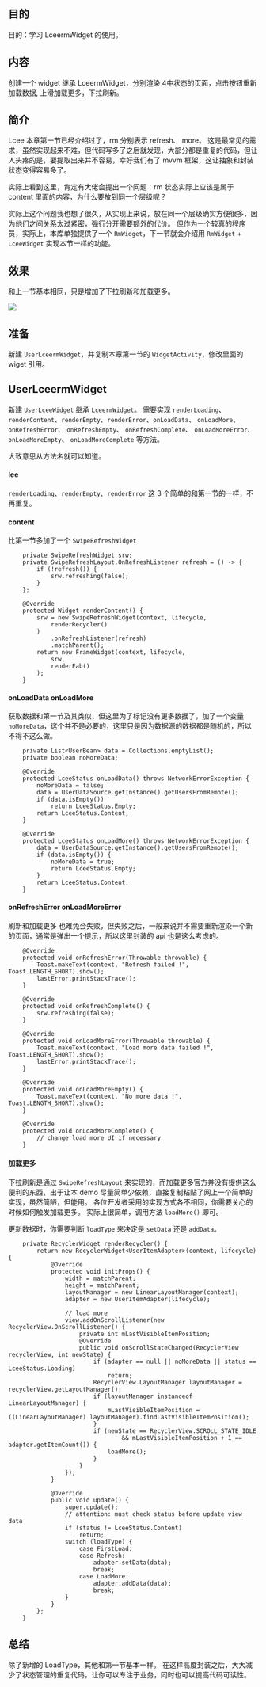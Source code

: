 

## 目的 ##
目的：学习 LceermWidget 的使用。

## 内容 ##
创建一个 widget 继承 LceermWidget，分别渲染 4中状态的页面，点击按钮重新加载数据, 上滑加载更多，下拉刷新。

## 简介 ##
Lcee 本章第一节已经介绍过了，rm 分别表示 refresh、 more。
这是最常见的需求，虽然实现起来不难，但代码写多了之后就发现，大部分都是重复的代码，但让人头疼的是，要提取出来并不容易，幸好我们有了 mvvm 框架，这让抽象和封装状态变得容易多了。

实际上看到这里，肯定有大佬会提出一个问题：rm 状态实际上应该是属于 content 里面的内容，为什么要放到同一个层级呢？

实际上这个问题我也想了很久，从实现上来说，放在同一个层级确实方便很多，因为他们之间关系太过紧密，强行分开需要额外的代价。 但作为一个较真的程序员，实际上，本库单独提供了一个 `RmWidget`，下一节就会介绍用 `RmWidget` + `LceeWidget` 实现本节一样的功能。

## 效果 ##
和上一节基本相同，只是增加了下拉刷新和加载更多。

![](../../images/1_LceeWidget.jpg)


## 准备 ##

新建 `UserLceermWidget`，并复制本章第一节的 `WidgetActivity`，修改里面的 wiget 引用。

## UserLceermWidget ##

新建 `UserLceeWidget` 继承 `LceermWidget`。
需要实现 `renderLoading`、`renderContent`、`renderEmpty`、`renderError`、`onLoadData`、 `onLoadMore`、 `onRefreshError`、 `onRefreshEmpty`、 `onRefreshComplete`、 `onLoadMoreError`、 `onLoadMoreEmpty`、 `onLoadMoreComplete` 等方法。

大致意思从方法名就可以知道。

#### lee ####

`renderLoading`、`renderEmpty`、`renderError` 这 3 个简单的和第一节的一样，不再重复。

#### content ####

比第一节多加了一个 `SwipeRefreshWidget`
```
    private SwipeRefreshWidget srw;
    private SwipeRefreshLayout.OnRefreshListener refresh = () -> {
        if (!refresh()) {
            srw.refreshing(false);
        }
    };

    @Override
    protected Widget renderContent() {
        srw = new SwipeRefreshWidget(context, lifecycle,
            renderRecycler()
        )
            .onRefreshListener(refresh)
            .matchParent();
        return new FrameWidget(context, lifecycle,
            srw,
            renderFab()
        );
    }
```

#### onLoadData onLoadMore ####

获取数据和第一节及其类似，但这里为了标记没有更多数据了，加了一个变量 `noMoreData`，这个并不是必要的，这里只是因为数据源的数据都是随机的，所以不得不这么做。
```
    private List<UserBean> data = Collections.emptyList();
    private boolean noMoreData;

    @Override
    protected LceeStatus onLoadData() throws NetworkErrorException {
        noMoreData = false;
        data = UserDataSource.getInstance().getUsersFromRemote();
        if (data.isEmpty())
            return LceeStatus.Empty;
        return LceeStatus.Content;
    }

    @Override
    protected LceeStatus onLoadMore() throws NetworkErrorException {
        data = UserDataSource.getInstance().getUsersFromRemote();
        if (data.isEmpty()) {
            noMoreData = true;
            return LceeStatus.Empty;
        }
        return LceeStatus.Content;
    }
```

#### onRefreshError onLoadMoreError ####

刷新和加载更多 也难免会失败，但失败之后，一般来说并不需要重新渲染一个新的页面，通常是弹出一个提示，所以这里封装的 api 也是这么考虑的。

```
    @Override
    protected void onRefreshError(Throwable throwable) {
        Toast.makeText(context, "Refresh failed !", Toast.LENGTH_SHORT).show();
        lastError.printStackTrace();
    }

    @Override
    protected void onRefreshComplete() {
        srw.refreshing(false);
    }

    @Override
    protected void onLoadMoreError(Throwable throwable) {
        Toast.makeText(context, "Load more data failed !", Toast.LENGTH_SHORT).show();
        lastError.printStackTrace();
    }

    @Override
    protected void onLoadMoreEmpty() {
        Toast.makeText(context, "No more data !", Toast.LENGTH_SHORT).show();
    }

    @Override
    protected void onLoadMoreComplete() {
        // change load more UI if necessary
    }
```

#### 加载更多 ####

下拉刷新是通过 `SwipeRefreshLayout` 来实现的，而加载更多官方并没有提供这么便利的东西，出于让本 demo 尽量简单少依赖，直接复制粘贴了网上一个简单的实现，虽然简陋，但能用。 各位开发者采用的实现方式各不相同，你需要关心的时候如何触发加载更多。
实际上很简单，调用方法 `loadMore()` 即可。

更新数据时，你需要判断 `loadType` 来决定是 `setData` 还是 `addData`。

```
    private RecyclerWidget renderRecycler() {
        return new RecyclerWidget<UserItemAdapter>(context, lifecycle) {
            @Override
            protected void initProps() {
                width = matchParent;
                height = matchParent;
                layoutManager = new LinearLayoutManager(context);
                adapter = new UserItemAdapter(lifecycle);

                // load more
                view.addOnScrollListener(new RecyclerView.OnScrollListener() {
                    private int mLastVisibleItemPosition;
                    @Override
                    public void onScrollStateChanged(RecyclerView recyclerView, int newState) {
                        if (adapter == null || noMoreData || status == LceeStatus.Loading)
                            return;
                        RecyclerView.LayoutManager layoutManager = recyclerView.getLayoutManager();
                        if (layoutManager instanceof LinearLayoutManager) {
                            mLastVisibleItemPosition = ((LinearLayoutManager) layoutManager).findLastVisibleItemPosition();
                        }
                        if (newState == RecyclerView.SCROLL_STATE_IDLE
                                && mLastVisibleItemPosition + 1 == adapter.getItemCount()) {
                            loadMore();
                        }
                    }
                });
            }

            @Override
            public void update() {
                super.update();
                // attention: must check status before update view data
                if (status != LceeStatus.Content)
                    return;
                switch (loadType) {
                    case FirstLoad:
                    case Refresh:
                        adapter.setData(data);
                        break;
                    case LoadMore:
                        adapter.addData(data);
                        break;
                }
            }
        };
    }
```

## 总结 ##

除了新增的 LoadType，其他和第一节基本一样。
在这样高度封装之后，大大减少了状态管理的重复代码，让你可以专注于业务，同时也可以提高代码可读性。

